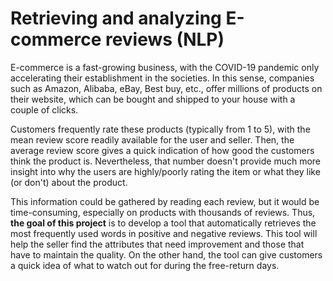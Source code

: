 # Retrieving and analyzing E-commerce reviews (NLP)

E-commerce is a fast-growing business, with the COVID-19 pandemic only accelerating their establishment in the societies. In this sense, companies such as Amazon, Alibaba, eBay, Best buy, etc., offer millions of products on their website, which can be bought and shipped to your house with a couple of clicks. 

Customers frequently rate these products (typically from 1 to 5), with the mean review score readily available for the user and seller. Then, the average review score gives a quick indication of how good the customers think the product is. Nevertheless, that number doesn't provide much more insight into why the users are highly/poorly rating the item or what they like (or don't) about the product. 

This information could be gathered by reading each review, but it would be time-consuming, especially on products with thousands of reviews. Thus, **the goal of this project** is to develop a tool that automatically retrieves the most frequently used words in positive and negative reviews. This tool will help the seller find the attributes that need improvement and those that have to maintain the quality. On the other hand, the tool can give customers a quick idea of what to watch out for during the free-return days.
